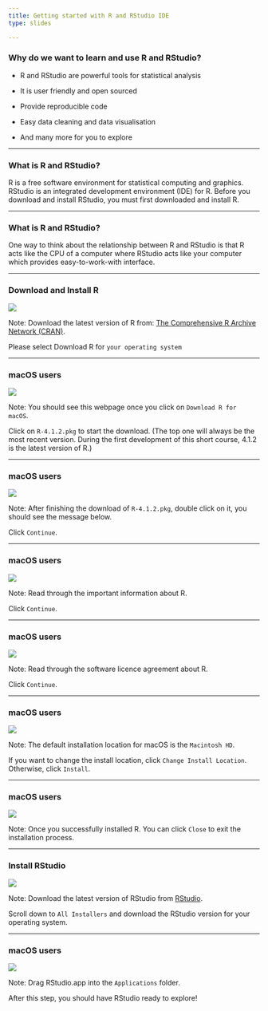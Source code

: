 ```yaml
---
title: Getting started with R and RStudio IDE
type: slides

---
```

### Why do we want to learn and use R and RStudio?

-   R and RStudio are powerful tools for statistical analysis

-   It is user friendly and open sourced

-   Provide reproducible code

-   Easy data cleaning and data visualisation

-   And many more for you to explore

---

### What is R and RStudio?

R is a free software environment for statistical computing and graphics.
RStudio is an integrated development environment (IDE) for R. Before you
download and install RStudio, you must first downloaded and install R.

---

### What is R and RStudio?

One way to think about the relationship between R and RStudio is that R
acts like the CPU of a computer where RStudio acts like your computer
which provides easy-to-work-with interface.

---

### Download and Install R

<img src="chapter1-01/R_Install_CRAN.png" style="display: block; margin: auto;" />

Note: Download the latest version of R from: [The Comprehensive R
Archive Network (CRAN)](https://cloud.r-project.org/).

Please select Download R for `your operating system`

---

### macOS users

<img src="chapter1-01/R_Install_Mac.png" style="display: block; margin: auto;" />

Note: You should see this webpage once you click on
`Download R for macOS`.

Click on `R-4.1.2.pkg` to start the download. (The top one will always
be the most recent version. During the first development of this short
course, 4.1.2 is the latest version of R.)

---

### macOS users

<img src="chapter1-01/R_Install_Mac_1.png" style="display: block; margin: auto;" />

Note: After finishing the download of `R-4.1.2.pkg`, double click on it,
you should see the message below.

Click `Continue`.

---

### macOS users

<img src="chapter1-01/R_Install_Mac_2.png" style="display: block; margin: auto;" />

Note: Read through the important information about R.

Click `Continue`.

---

### macOS users

<img src="chapter1-01/R_Install_Mac_3.png" style="display: block; margin: auto;" />

Note: Read through the software licence agreement about R.

Click `Continue`.

---

### macOS users

<img src="chapter1-01/R_Install_Mac_4.png" style="display: block; margin: auto;" />

Note: The default installation location for macOS is the `Macintosh HD`.

If you want to change the install location, click
`Change Install Location`. Otherwise, click `Install`.

---

### macOS users

<img src="chapter1-01/R_Install_Mac_5.png" style="display: block; margin: auto;" />

Note: Once you successfully installed R. You can click `Close` to exit
the installation process.

---

### Install RStudio

<img src="chapter1-01/RStudio_Install.png" style="display: block; margin: auto;" />

Note: Download the latest version of RStudio from
[RStudio](https://www.rstudio.com/products/rstudio/download/).

Scroll down to `All Installers` and download the RStudio version for
your operating system.

---

### macOS users

<img src="chapter1-01/RStudio_Install_Mac_1.png" style="display: block; margin: auto;" />

Note: Drag RStudio.app into the `Applications` folder.

After this step, you should have RStudio ready to explore!
